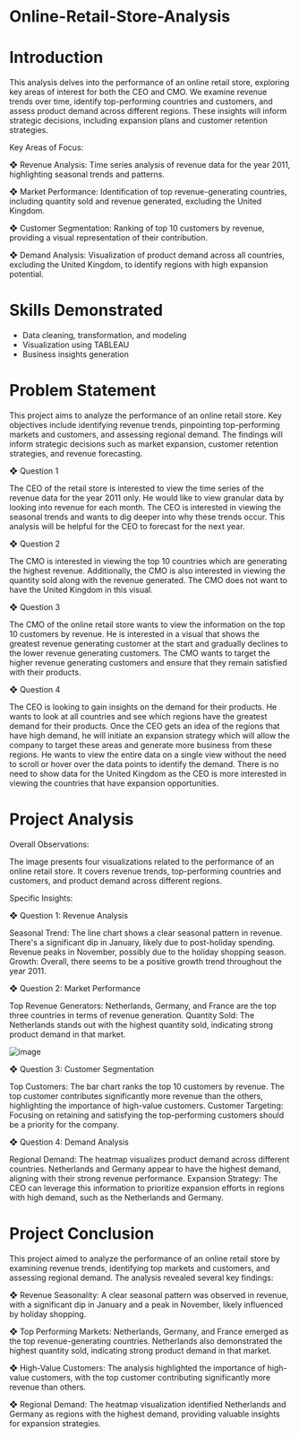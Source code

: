 # Online-Retail-Store-Analysis

# Introduction 

This analysis delves into the performance of an online retail store, exploring key areas of interest for both the CEO and CMO. We examine revenue trends over time, identify top-performing countries and customers, and assess product demand across different regions. These insights will inform strategic decisions, including expansion plans and customer retention strategies.

Key Areas of Focus:

❖ Revenue Analysis: Time series analysis of revenue data for the year 2011, highlighting seasonal trends and patterns.

❖ Market Performance: Identification of top revenue-generating countries, including quantity sold and revenue generated, excluding the United Kingdom.

❖ Customer Segmentation: Ranking of top 10 customers by revenue, providing a visual representation of their contribution.

❖ Demand Analysis: Visualization of product demand across all countries, excluding the United Kingdom, to identify regions with high expansion potential.

# Skills Demonstrated
- Data cleaning, transformation, and modeling
- Visualization using TABLEAU
- Business insights generation

# Problem Statement 

This project aims to analyze the performance of an online retail store. Key objectives include identifying revenue trends, pinpointing top-performing markets and customers, and assessing regional demand. The findings will inform strategic decisions such as market expansion, customer retention strategies, and revenue forecasting.

❖ Question 1

The CEO of the retail store is interested to view the time series of the revenue data for the year 2011 only. He would like to view granular data by looking into revenue for each month. The CEO is interested in viewing the seasonal trends and wants to dig deeper into why these trends occur. This analysis will be helpful for the CEO to forecast for the next year.

❖ Question 2

The CMO is interested in viewing the top 10 countries which are generating the highest revenue. Additionally, the CMO is also interested in viewing the quantity sold along with the revenue generated. The CMO does not want to have the United Kingdom in this visual.

❖ Question 3

The CMO of the online retail store wants to view the information on the top 10 customers by revenue. He is interested in a visual that shows the greatest revenue generating customer at the start and gradually declines to the lower revenue generating customers. The CMO wants to target the higher revenue generating customers and ensure that they remain satisfied with their products.

❖ Question 4

The CEO is looking to gain insights on the demand for their products. He wants to look at all countries and see which regions have the greatest demand for their products. Once the CEO gets an idea of the regions that have high demand, he will initiate an expansion strategy which will allow the company to target these areas and generate more business from these regions. He wants to view the entire data on a single view without the need to scroll or hover over the data points to identify the demand. There is no need to show data for the United Kingdom as the CEO is more interested in viewing the countries that have expansion opportunities.

# Project Analysis

Overall Observations:

The image presents four visualizations related to the performance of an online retail store. It covers revenue trends, top-performing countries and customers, and product demand across different regions.

Specific Insights:

❖ Question 1: Revenue Analysis

Seasonal Trend: The line chart shows a clear seasonal pattern in revenue. There's a significant dip in January, likely due to post-holiday spending. Revenue peaks in November, possibly due to the holiday shopping season.
Growth: Overall, there seems to be a positive growth trend throughout the year 2011.

❖ Question 2: Market Performance

Top Revenue Generators: Netherlands, Germany, and France are the top three countries in terms of revenue generation.
Quantity Sold: The Netherlands stands out with the highest quantity sold, indicating strong product demand in that market.


![image](https://github.com/user-attachments/assets/e44e4199-7cc5-4645-9abb-da46dd2ed32f)


❖ Question 3: Customer Segmentation

Top Customers: The bar chart ranks the top 10 customers by revenue. The top customer contributes significantly more revenue than the others, highlighting the importance of high-value customers.
Customer Targeting: Focusing on retaining and satisfying the top-performing customers should be a priority for the company.

❖ Question 4: Demand Analysis

Regional Demand: The heatmap visualizes product demand across different countries. Netherlands and Germany appear to have the highest demand, aligning with their strong revenue performance.
Expansion Strategy: The CEO can leverage this information to prioritize expansion efforts in regions with high demand, such as the Netherlands and Germany.

# Project Conclusion

This project aimed to analyze the performance of an online retail store by examining revenue trends, identifying top markets and customers, and assessing regional demand. The analysis revealed several key findings:

❖ Revenue Seasonality: A clear seasonal pattern was observed in revenue, with a significant dip in January and a peak in November, likely influenced by holiday shopping.

❖ Top Performing Markets: Netherlands, Germany, and France emerged as the top revenue-generating countries. Netherlands also demonstrated the highest quantity sold, indicating strong product demand in that market.

❖ High-Value Customers: The analysis highlighted the importance of high-value customers, with the top customer contributing significantly more revenue than others.

❖ Regional Demand: The heatmap visualization identified Netherlands and Germany as regions with the highest demand, providing valuable insights for expansion strategies.

